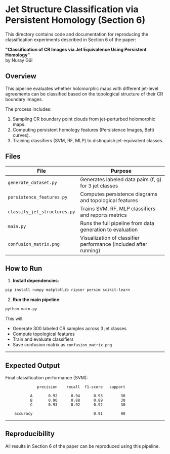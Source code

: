 
# Jet Structure Classification via Persistent Homology (Section 6)

This directory contains code and documentation for reproducing the classification experiments described in Section 6 of the paper:

**"Classification of CR Images via Jet Equivalence Using Persistent Homology"**  
by Nuray Gül

## Overview

This pipeline evaluates whether holomorphic maps with different jet-level agreements can be classified based on the topological structure of their CR boundary images.

The process includes:

1. Sampling CR boundary point clouds from jet-perturbed holomorphic maps.
2. Computing persistent homology features (Persistence Images, Betti curves).
3. Training classifiers (SVM, RF, MLP) to distinguish jet-equivalent classes.

##  Files

| File | Purpose |
|------|---------|
| `generate_dataset.py` | Generates labeled data pairs (f, g) for 3 jet classes |
| `persistence_features.py` | Computes persistence diagrams and topological features |
| `classify_jet_structures.py` | Trains SVM, RF, MLP classifiers and reports metrics |
| `main.py` | Runs the full pipeline from data generation to evaluation |
| `confusion_matrix.png` | Visualization of classifier performance (included after running) |

## How to Run

1. **Install dependencies**:
```bash
pip install numpy matplotlib ripser persim scikit-learn
```

2. **Run the main pipeline**:
```bash
python main.py
```

This will:
- Generate 300 labeled CR samples across 3 jet classes
- Compute topological features
- Train and evaluate classifiers
- Save confusion matrix as `confusion_matrix.png`

---

## Expected Output

Final classification performance (SVM):

```
              precision    recall  f1-score   support

           A       0.92      0.94      0.93        30
           B       0.90      0.88      0.89        30
           C       0.93      0.92      0.92        30

    accuracy                           0.91        90
```

---

##  Reproducibility

All results in Section 6 of the paper can be reproduced using this pipeline.
